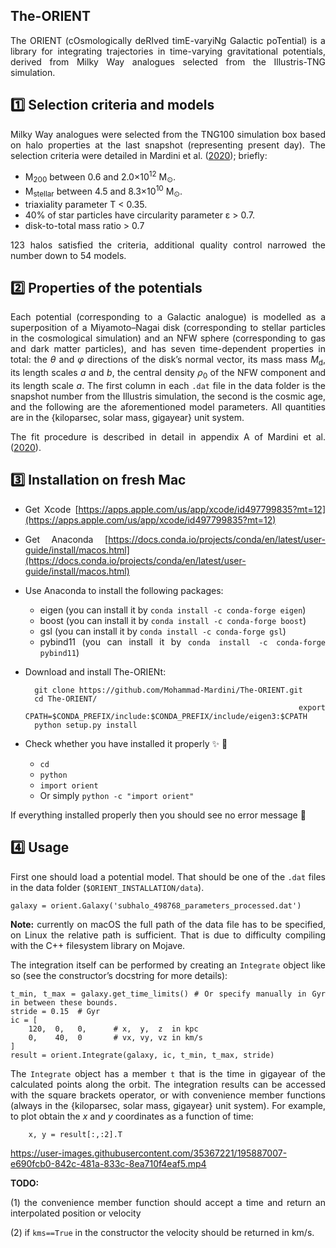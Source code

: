 
<div align="justify">

The-ORIENT
----------
The ORIENT (cOsmologically deRIved timE-varyiNg Galactic poTential) is a library for integrating trajectories in time-varying gravitational potentials, derived from Milky Way analogues selected from the Illustris-TNG simulation.


:one: Selection criteria and models
-----------------------------------

Milky Way analogues were selected from the TNG100 simulation box based on halo properties at the last snapshot (representing present day). The selection criteria were detailed in Mardini et al. ([2020](https://ui.adsabs.harvard.edu/abs/2020ApJ...903...88M/abstract)); briefly:

* M<sub>200</sub> between 0.6 and 2.0×10<sup>12</sup> M<sub>⊙</sub>.
* M<sub>stellar</sub> between 4.5 and 8.3×10<sup>10</sup> M<sub>⊙</sub>.
* triaxiality parameter T < 0.35.
* 40% of star particles have circularity parameter ε > 0.7.
* disk-to-total mass ratio > 0.7

123 halos satisfied the criteria, additional quality control narrowed the number down to 54 models.


:two: Properties of the potentials
----------------------------------

Each potential (corresponding to a Galactic analogue) is modelled as a superposition of a Miyamoto–Nagai disk (corresponding to stellar particles in the cosmological simulation) and an NFW sphere (corresponding to gas and dark matter particles), and has seven time-dependent properties in total: the _θ_ and _φ_ directions of the disk’s normal vector, its mass mass _M_<sub>d</sub>, its length scales _a_ and _b_, the central density _ρ_<sub>0</sub> of the NFW component and its length scale _a_. The first column in each `.dat` file in the data folder is the snapshot number from the Illustris simulation, the second is the cosmic age, and the following are the aforementioned model parameters. All quantities are in the {kiloparsec, solar mass, gigayear} unit system.

The fit procedure is described in detail in appendix A of Mardini et al. ([2020](https://ui.adsabs.harvard.edu/abs/2020ApJ...903...88M/abstract)).


:three: Installation on fresh Mac
---------------------------------
- Get Xcode [https://apps.apple.com/us/app/xcode/id497799835?mt=12](https://apps.apple.com/us/app/xcode/id497799835?mt=12)
- Get Anaconda [https://docs.conda.io/projects/conda/en/latest/user-guide/install/macos.html](https://docs.conda.io/projects/conda/en/latest/user-guide/install/macos.html)
- Use Anaconda to install the following packages:
  - eigen    (you can install it by `conda install -c conda-forge eigen`) 
  - boost    (you can install it by `conda install -c conda-forge boost`)
  - gsl      (you can install it by `conda install -c conda-forge gsl`)
  - pybind11 (you can install it by `conda install -c conda-forge pybind11`)
- Download and install The-ORIENt:

        git clone https://github.com/Mohammad-Mardini/The-ORIENT.git
        cd The-ORIENT/
        export CPATH=$CONDA_PREFIX/include:$CONDA_PREFIX/include/eigen3:$CPATH
        python setup.py install
        
- Check whether you have installed it properly :sparkles: :camel:
  - `cd`
  - `python`
  - `import orient`
  - Or simply `python -c "import orient"`
 
If everything installed properly then you should see no error message :rocket: 



 
:four: Usage
------------

First one should load a potential model. That should be one of the `.dat` files in the data folder (`$ORIENT_INSTALLATION/data`).


    galaxy = orient.Galaxy('subhalo_498768_parameters_processed.dat')


**Note:** currently on macOS the full path of the data file has to be specified, on Linux the relative path is sufficient. That is due to difficulty compiling with the C++ filesystem library on Mojave.

The integration itself can be performed by creating an `Integrate` object like so (see the constructor’s docstring for more details):

    t_min, t_max = galaxy.get_time_limits() # Or specify manually in Gyr in between these bounds.
    stride = 0.15  # Gyr
    ic = [
        120,  0,   0,      # x,  y,  z  in kpc
        0,    40,  0       # vx, vy, vz in km/s
    ]
    result = orient.Integrate(galaxy, ic, t_min, t_max, stride)

The `Integrate` object has a member `t` that is the time in gigayear of the calculated points along the orbit. The integration results can be accessed with the square brackets operator, or with convenience member functions (always in the {kiloparsec, solar mass, gigayear} unit system). For example, to plot obtain the *x* and *y* coordinates as a function of time:

        x, y = result[:,:2].T

  
  
  



https://user-images.githubusercontent.com/35367221/195887007-e690fcb0-842c-481a-833c-8ea710f4eaf5.mp4





  
**TODO:** 

(1) the convenience member function should accept a time and return an interpolated position or velocity 

(2) if `kms==True` in the constructor the velocity should be returned in km/s.

</div>
